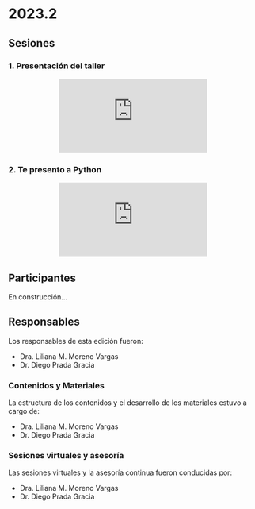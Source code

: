 # 2023.2

## Sesiones

### 1. Presentación del taller

<div align="center">
<iframe class="video-container" id="player" type="text/html"
src="https://www.youtube.com/embed/-Qm202gaN_Q?enablejsapi=1&origin=https://www.uibcdf.org"
frameborder="0">
</iframe>
</div>

### 2. Te presento a Python

<div align="center">
<iframe class="video-container" id="player" type="text/html"
src="https://www.youtube.com/embed/wN3vGXark7U?enablejsapi=1&origin=https://www.uibcdf.org"
frameborder="0">
</iframe>
</div>


## Participantes
En construcción...

## Responsables

Los responsables de esta edición fueron:
- Dra. Liliana M. Moreno Vargas
- Dr. Diego Prada Gracia

### Contenidos y Materiales

La estructura de los contenidos y el desarrollo de los materiales estuvo a cargo de:
- Dra. Liliana M. Moreno Vargas
- Dr. Diego Prada Gracia

### Sesiones virtuales y asesoría

Las sesiones virtuales y la asesoría continua fueron conducidas por:
- Dra. Liliana M. Moreno Vargas
- Dr. Diego Prada Gracia

